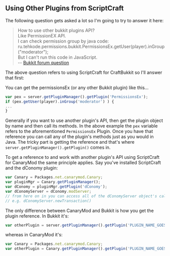 ## Using Other Plugins from ScriptCraft
The following question gets asked a lot so I'm going to try to answer it here:

> How to use other bukkit plugins API?  
> Like PermissionEX API.  
> I can check permission group by java code:  
> ru.tehkode.permissions.bukkit.PermissionsEx.getUser(player).inGroup("moderator");  
> But I can't run this code in JavaScript.  
> -- [Bukkit forum question][1]  

[1]: http://dev.bukkit.org/bukkit-plugins/scriptcraft/?page=2#c48

The above question refers to using ScriptCraft for CraftBukkit so I'll answer that first:

You can get the permissionsEx (or any other Bukkit plugin) like this...
```javascript
var pex = server.getPluginManager().getPlugin('PermissionsEx');
if (pex.getUser(player).inGroup('moderator') ) {
...
}
```
Generally if you want to use another plugin's API, then get the plugin object by name and then call its methods. In the above example the `pex` variable refers to the aforementioned `PermissionsEx` Plugin. Once you have that reference you can call any of the plugin's methods just as you would in Java. The tricky part is getting the reference and that's where `server.getPluginManager().getPlugin()` comes in.

To get a reference to and work with another plugin's API using ScriptCraft for CanaryMod the same principle applies. Say you've installed ScriptCraft and the dConomy plugin:

```javascript
var Canary = Packages.net.canarymod.Canary;
var pluginMgr = Canary.getPluginManager();
var dConomy = pluginMgr.getPlugin('dConomy');
var dConomyServer = dConomy.modServer;
// from here on in you can access all of the dConomyServer object's calls
// e.g. dConomyServer.newTransaction()
```

The only difference between CanaryMod and Bukkit is how you get the plugin reference. In Bukkit it's:

```javascript
var otherPlugin = server.getPluginManager().getPlugin('PLUGIN_NAME_GOES_HERE');
```

whereas in CanaryMod it's:

```javascript
var Canary = Packages.net.canarymod.Canary;
var otherPlugin = Canary.getPluginManager().getPlugin('PLUGIN_NAME_GOES_HERE');
```
